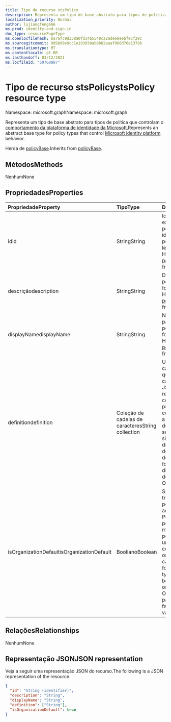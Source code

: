```yaml
---
title: Tipo de recurso stsPolicy
description: Representa um tipo de base abstrato para tipos de política que controlam o comportamento da plataforma de identidade da Microsoft.
localization_priority: Normal
author: lujiangfeng666
ms.prod: identity-and-sign-in
doc_type: resourcePageType
ms.openlocfilehash: ba7afc9d338a0fd34b5548ca2ade69eebfecf29c
ms.sourcegitcommit: 9d98d9e9cc1e193850ab9b82aaaf906d70e1378b
ms.translationtype: MT
ms.contentlocale: pt-BR
ms.lasthandoff: 03/12/2021
ms.locfileid: "50760887"
---
```

# <a name="stspolicy-resource-type"></a><span data-ttu-id="769a7-103">Tipo de recurso stsPolicy</span><span class="sxs-lookup"><span data-stu-id="769a7-103">stsPolicy resource type</span></span>

<span data-ttu-id="769a7-104">Namespace: microsoft.graph</span><span class="sxs-lookup"><span data-stu-id="769a7-104">Namespace: microsoft.graph</span></span>

<span data-ttu-id="769a7-105">Representa um tipo de base abstrato para tipos de política que controlam o [comportamento da plataforma de identidade da Microsoft.](/azure/active-directory/develop/)</span><span class="sxs-lookup"><span data-stu-id="769a7-105">Represents an abstract base type for policy types that control [Microsoft identity platform](/azure/active-directory/develop/) behavior.</span></span>

<span data-ttu-id="769a7-106">Herda de [policyBase](policyBase.md).</span><span class="sxs-lookup"><span data-stu-id="769a7-106">Inherits from [policyBase](policyBase.md).</span></span>

## <a name="methods"></a><span data-ttu-id="769a7-107">Métodos</span><span class="sxs-lookup"><span data-stu-id="769a7-107">Methods</span></span>

<span data-ttu-id="769a7-108">Nenhum</span><span class="sxs-lookup"><span data-stu-id="769a7-108">None</span></span>

## <a name="properties"></a><span data-ttu-id="769a7-109">Propriedades</span><span class="sxs-lookup"><span data-stu-id="769a7-109">Properties</span></span>

| <span data-ttu-id="769a7-110">Propriedade</span><span class="sxs-lookup"><span data-stu-id="769a7-110">Property</span></span>     | <span data-ttu-id="769a7-111">Tipo</span><span class="sxs-lookup"><span data-stu-id="769a7-111">Type</span></span>        | <span data-ttu-id="769a7-112">Descrição</span><span class="sxs-lookup"><span data-stu-id="769a7-112">Description</span></span> |
|:-------------|:------------|:------------|
|<span data-ttu-id="769a7-113">id</span><span class="sxs-lookup"><span data-stu-id="769a7-113">id</span></span>|<span data-ttu-id="769a7-114">String</span><span class="sxs-lookup"><span data-stu-id="769a7-114">String</span></span>| <span data-ttu-id="769a7-115">Identificador exclusivo dessa política.</span><span class="sxs-lookup"><span data-stu-id="769a7-115">Unique identifier for this policy.</span></span> <span data-ttu-id="769a7-116">Somente leitura.</span><span class="sxs-lookup"><span data-stu-id="769a7-116">Read-only.</span></span> <span data-ttu-id="769a7-117">Herdado de [policyBase](policyBase.md).</span><span class="sxs-lookup"><span data-stu-id="769a7-117">Inherited from [policyBase](policyBase.md).</span></span>|
|<span data-ttu-id="769a7-118">descrição</span><span class="sxs-lookup"><span data-stu-id="769a7-118">description</span></span>|<span data-ttu-id="769a7-119">String</span><span class="sxs-lookup"><span data-stu-id="769a7-119">String</span></span>| <span data-ttu-id="769a7-120">Descrição dessa política.</span><span class="sxs-lookup"><span data-stu-id="769a7-120">Description for this policy.</span></span> <span data-ttu-id="769a7-121">Herdado de [policyBase](policyBase.md).</span><span class="sxs-lookup"><span data-stu-id="769a7-121">Inherited from [policyBase](policyBase.md).</span></span>|
|<span data-ttu-id="769a7-122">displayName</span><span class="sxs-lookup"><span data-stu-id="769a7-122">displayName</span></span>|<span data-ttu-id="769a7-123">String</span><span class="sxs-lookup"><span data-stu-id="769a7-123">String</span></span>| <span data-ttu-id="769a7-124">Nome de exibição para esta política.</span><span class="sxs-lookup"><span data-stu-id="769a7-124">Display name for this policy.</span></span> <span data-ttu-id="769a7-125">Herdado de [policyBase](policyBase.md).</span><span class="sxs-lookup"><span data-stu-id="769a7-125">Inherited from [policyBase](policyBase.md).</span></span>|
|<span data-ttu-id="769a7-126">definition</span><span class="sxs-lookup"><span data-stu-id="769a7-126">definition</span></span>|<span data-ttu-id="769a7-127">Coleção de cadeias de caracteres</span><span class="sxs-lookup"><span data-stu-id="769a7-127">String collection</span></span>| <span data-ttu-id="769a7-128">Uma coleção de cadeias de caracteres que contém uma cadeia de caracteres JSON que define as regras e as configurações de uma política.</span><span class="sxs-lookup"><span data-stu-id="769a7-128">A string collection containing a JSON string that defines the rules and settings for a policy.</span></span> <span data-ttu-id="769a7-129">A sintaxe da definição difere para cada tipo de política derivado.</span><span class="sxs-lookup"><span data-stu-id="769a7-129">The syntax for the definition differs for each derived policy type.</span></span> <span data-ttu-id="769a7-130">Obrigatório.</span><span class="sxs-lookup"><span data-stu-id="769a7-130">Required.</span></span>|
|<span data-ttu-id="769a7-131">isOrganizationDefault</span><span class="sxs-lookup"><span data-stu-id="769a7-131">isOrganizationDefault</span></span>|<span data-ttu-id="769a7-132">Booliano</span><span class="sxs-lookup"><span data-stu-id="769a7-132">Boolean</span></span>|<span data-ttu-id="769a7-133">Se definido como true, ativa essa política.</span><span class="sxs-lookup"><span data-stu-id="769a7-133">If set to true, activates this policy.</span></span> <span data-ttu-id="769a7-134">Pode haver muitas políticas para o mesmo tipo de política, mas apenas uma pode ser ativada como o padrão da organização.</span><span class="sxs-lookup"><span data-stu-id="769a7-134">There can be many policies for the same policy type, but only one can be activated as the organization default.</span></span> <span data-ttu-id="769a7-135">Opcional, o valor padrão é false.</span><span class="sxs-lookup"><span data-stu-id="769a7-135">Optional, default value is false.</span></span>|

## <a name="relationships"></a><span data-ttu-id="769a7-136">Relações</span><span class="sxs-lookup"><span data-stu-id="769a7-136">Relationships</span></span>

<span data-ttu-id="769a7-137">Nenhum</span><span class="sxs-lookup"><span data-stu-id="769a7-137">None</span></span>

## <a name="json-representation"></a><span data-ttu-id="769a7-138">Representação JSON</span><span class="sxs-lookup"><span data-stu-id="769a7-138">JSON representation</span></span>

<span data-ttu-id="769a7-139">Veja a seguir uma representação JSON do recurso.</span><span class="sxs-lookup"><span data-stu-id="769a7-139">The following is a JSON representation of the resource.</span></span>

<!-- {
  "blockType": "resource",
  "optionalProperties": [

  ],
  "@odata.type": "microsoft.graph.stsPolicy",
  "baseType": "microsoft.graph.policyBase",
  "keyProperty": "id"
}-->

```json
{
  "id": "String (identifier)",
  "description": "String",
  "displayName": "String",
  "definition": ["String"],
  "isOrganizationDefault": true
}
```

<!-- uuid: 16cd6b66-4b1a-43a1-adaf-3a886856ed98
2019-02-04 14:57:30 UTC -->
<!-- {
  "type": "#page.annotation",
  "description": "stsPolicy resource",
  "keywords": "",
  "section": "documentation",
  "tocPath": ""
}-->